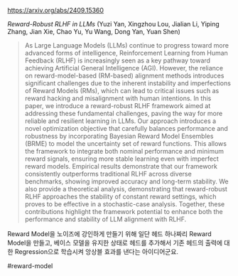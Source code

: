 https://arxiv.org/abs/2409.15360

*Reward-Robust RLHF in LLMs* (Yuzi Yan, Xingzhou Lou, Jialian Li, Yiping Zhang, Jian Xie, Chao Yu, Yu Wang, Dong Yan, Yuan Shen)

> As Large Language Models (LLMs) continue to progress toward more advanced forms of intelligence, Reinforcement Learning from Human Feedback (RLHF) is increasingly seen as a key pathway toward achieving Artificial General Intelligence (AGI). However, the reliance on reward-model-based (RM-based) alignment methods introduces significant challenges due to the inherent instability and imperfections of Reward Models (RMs), which can lead to critical issues such as reward hacking and misalignment with human intentions. In this paper, we introduce a reward-robust RLHF framework aimed at addressing these fundamental challenges, paving the way for more reliable and resilient learning in LLMs. Our approach introduces a novel optimization objective that carefully balances performance and robustness by incorporating Bayesian Reward Model Ensembles (BRME) to model the uncertainty set of reward functions. This allows the framework to integrate both nominal performance and minimum reward signals, ensuring more stable learning even with imperfect reward models. Empirical results demonstrate that our framework consistently outperforms traditional RLHF across diverse benchmarks, showing improved accuracy and long-term stability. We also provide a theoretical analysis, demonstrating that reward-robust RLHF approaches the stability of constant reward settings, which proves to be effective in a stochastic-case analysis. Together, these contributions highlight the framework potential to enhance both the performance and stability of LLM alignment with RLHF.

Reward Model을 노이즈에 강인하게 만들기 위해 일단 헤드 하나짜리 Reward Model을 만들고, 베이스 모델을 유지한 상태로 헤드를 추가해서 기존 헤드의 출력에 대한 Regression으로 학습시켜 앙상블 효과를 낸다는 아이디어군요.

#reward-model 